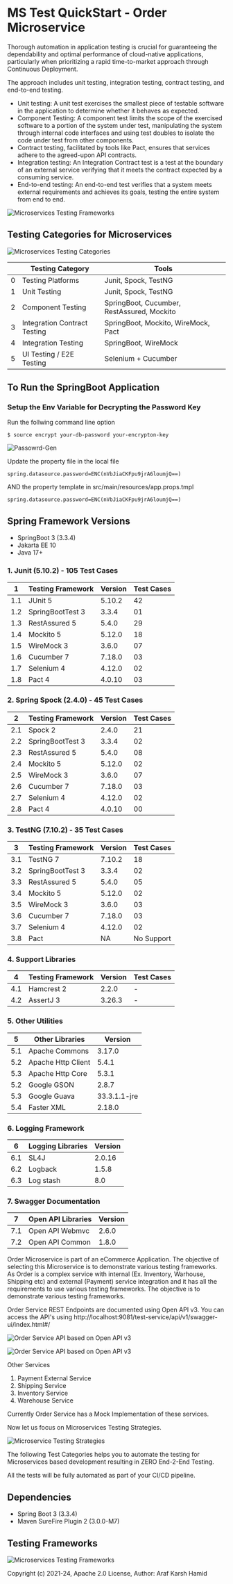 # MS Test QuickStart - Order Microservice

Thorough automation in application testing is crucial for guaranteeing the dependability and optimal 
performance of cloud-native applications, particularly when prioritizing a rapid time-to-market 
approach through Continuous Deployment.

The approach includes unit testing, integration testing, contract testing, and end-to-end testing.

- Unit testing: A unit test exercises the smallest piece of testable software in the application to determine whether it behaves as expected.
- Component Testing: A component test limits the scope of the exercised software to a portion of the system under test, manipulating the system through internal code interfaces and using test doubles to isolate the code under test from other components.
- Contract testing, facilitated by tools like Pact, ensures that services adhere to the agreed-upon API contracts.
- Integration testing: An Integration Contract test is a test at the boundary of an external service verifying that it meets the contract expected by a consuming service.
- End-to-end testing: An end-to-end test verifies that a system meets external requirements and achieves its goals, testing the entire system from end to end.

![Microservices Testing Frameworks](https://raw.githubusercontent.com/arafkarsh/ms-test-quickstart/master/diagrams/Microservices-Testing-Tools.jpg)

## Testing Categories for Microservices

![Microservices Testing Categories](https://raw.githubusercontent.com/arafkarsh/ms-test-quickstart/master/diagrams/Microservices-Testing-Strategies-2.jpg)

|     | Testing Category             | Tools                                      |
|-----|------------------------------|--------------------------------------------|
| 0   | Testing Platforms            | Junit, Spock, TestNG                       |
| 1   | Unit Testing                 | Junit, Spock, TestNG                       |
| 2   | Component Testing            | SpringBoot, Cucumber, RestAssured, Mockito |
| 3   | Integration Contract Testing | SpringBoot, Mockito, WireMock, Pact        |
| 4   | Integration Testing          | SpringBoot, WireMock                       |
| 5   | UI Testing / E2E Testing     | Selenium + Cucumber                        |

## To Run the SpringBoot Application

### Setup the Env Variable for Decrypting the Password Key

Run the follwing command line option
```
$ source encrypt your-db-password your-encrypton-key
```
![Passowrd-Gen](https://raw.githubusercontent.com/arafkarsh/ms-test-quickstart/master/diagrams/Password-Gen.jpg)

Update the property file in the local file
```
spring.datasource.password=ENC(nVbJiaCKFpu9jrA6loumjQ==)
```
AND 
the property template in src/main/resources/app.props.tmpl
```
spring.datasource.password=ENC(nVbJiaCKFpu9jrA6loumjQ==)
```

## Spring Framework Versions

- SpringBoot 3 (3.3.4)
- Jakarta EE 10
- Java 17+

### 1. Junit (5.10.2) - 105 Test Cases

| 1   | Testing Framework | Version | Test Cases |
|-----|-------------------|---------|------------|
| 1.1 | JUnit 5           | 5.10.2  | 42         |
| 1.2 | SpringBootTest 3  | 3.3.4   | 01         |
| 1.3 | RestAssured 5     | 5.4.0   | 29         |
| 1.4 | Mockito 5         | 5.12.0  | 18         |
| 1.5 | WireMock 3        | 3.6.0   | 07         |
| 1.6 | Cucumber 7        | 7.18.0  | 03         |
| 1.7 | Selenium 4        | 4.12.0  | 02         |
| 1.8 | Pact 4            | 4.0.10  | 03         |

### 2. Spring Spock (2.4.0) - 45 Test Cases

| 2   | Testing Framework | Version | Test Cases |
|-----|-------------------|---------|------------|
| 2.1 | Spock 2           | 2.4.0   | 21         |
| 2.2 | SpringBootTest 3  |3.3.4   | 02         |
| 2.3 | RestAssured 5     | 5.4.0   | 08         |
| 2.4 | Mockito 5         | 5.12.0  | 02         |
| 2.5 | WireMock 3        | 3.6.0   | 07         |
| 2.6 | Cucumber 7        | 7.18.0  | 03         |
| 2.7 | Selenium 4        | 4.12.0  | 02         |
| 2.8 | Pact 4            | 4.0.10  | 00         |


### 3. TestNG (7.10.2) - 35 Test Cases

| 3   | Testing Framework | Version | Test Cases |
|-----|-------------------|---------|------------|
| 3.1 | TestNG 7          | 7.10.2  | 18         |
| 3.2 | SpringBootTest 3  | 3.3.4   | 02         |
| 3.3 | RestAssured 5     | 5.4.0   | 05         |
| 3.4 | Mockito 5         | 5.12.0  | 02         |
| 3.5 | WireMock 3        | 3.6.0   | 03         |
| 3.6 | Cucumber 7        | 7.18.0  | 03         |
| 3.7 | Selenium 4        | 4.12.0  | 02         |
| 3.8 | Pact              | NA      | No Support |


### 4. Support Libraries

| 4   | Testing Framework | Version | Test Cases |
|-----|-------------------|---------|------------|
| 4.1 | Hamcrest 2        | 2.2.0   | -          |
| 4.2 | AssertJ 3         | 3.26.3  | -          |

### 5. Other Utilities

| 5   | Other Libraries | Version  |
|-----|-----------------|----------|
| 5.1 | Apache Commons  | 3.17.0   | 
| 5.2| Apache Http Client | 5.4.1    |
| 5.3 | Apache Http Core | 5.3.1    |
| 5.2 | Google GSON     | 2.8.7    |
| 5.3 | Google Guava    | 33.3.1.1-jre |
| 5.4 | Faster XML      | 2.18.0   |

### 6. Logging Framework
| 6 | Logging Libraries | Version  |
|---|-------------------|----------|
| 6.1 | SL4J              | 2.0.16 |
| 6.2 | Logback           | 1.5.8| 
| 6.3 | Log stash         | 8.0 |

### 7. Swagger Documentation
| 7   | Open API Libraries | Version |
|-----|--------------------|---------|
| 7.1 | Open API Webmvc    | 2.6.0   |
| 7.2 | Open API Common | 1.8.0   |

Order Microservice is part of an eCommerce Application. The objective of selecting this Microservice 
is to demonstrate various testing frameworks. As Order is a complex service with internal (Ex. Inventory, 
Warhouse, Shipping etc) and external (Payment) service integration and it has all the requirements 
to use various testing frameworks. The objective is to demonstrate various testing frameworks. 

Order Service REST Endpoints are documented using Open API v3. 
You can access the API's using http://localhost:9081/test-service/api/v1/swagger-ui/index.html#/

![Order Service API based on Open API v3](https://raw.githubusercontent.com/arafkarsh/ms-test-quickstart/master/diagrams/Order-OpenAPI-Order.jpg)

![Order Service API based on Open API v3](https://raw.githubusercontent.com/arafkarsh/ms-test-quickstart/master/diagrams/Order-OpenAPI-Core.jpg)

Other Services

1. Payment External Service
2. Shipping Service
3. Inventory Service
4. Warehouse Service

Currently Order Service has a Mock Implementation of these services.

Now let us focus on Microservices Testing Strategies.

![Microservice Testing Strategies](https://raw.githubusercontent.com/arafkarsh/ms-test-quickstart/master/diagrams/Microservices-Testing-Strategies-1.jpg)

The following Test Categories helps you to automate the testing for Microservices based development 
resulting in ZERO End-2-End Testing.

All the tests will be fully automated as part of your CI/CD pipeline.

## Dependencies

- Spring Boot 3 (3.3.4)
- Maven SureFire Plugin 2 (3.0.0-M7)

## Testing Frameworks

![Microservices Testing Frameworks](https://raw.githubusercontent.com/arafkarsh/ms-test-quickstart/master/diagrams/Microservices-Testing-Tools.jpg)


Copyright (c) 2021-24, Apache 2.0 License, Author: Araf Karsh Hamid

